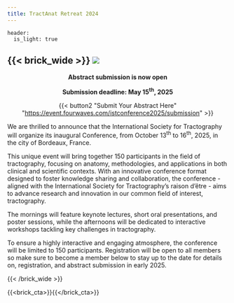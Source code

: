 ```yaml
---
title: TractAnat Retreat 2024
---
```

```
header:
  is_light: true
```

{{< brick_wide >}}
![](/uploads/photos/IST_Conference_2025.png)
---
<center>
<b>Abstract submission is now open</b>

<b>Submission deadline: May 15<sup>th</sup>, 2025</b>

{{< button2 "Submit Your Abstract Here" "https://event.fourwaves.com/istconference2025/submission" >}}
</center>

We are thrilled to announce that the International Society for Tractography will organize its inaugural Conference, from October 13<sup>th</sup> to 16<sup>th</sup>, 2025, in the city of Bordeaux, France.

This unique event will bring together 150 participants in the field of tractography, focusing on anatomy, methodologies, and applications in both clinical and scientific contexts. With an innovative conference format designed to foster knowledge sharing and collaboration, the conference - aligned with the International Society for Tractography’s raison d’être - aims to advance research and innovation in our common field of interest, tractography.

The mornings will feature keynote lectures, short oral presentations, and poster sessions, while the afternoons will be dedicated to interactive workshops tackling key challenges in tractography.

To ensure a highly interactive and engaging atmosphere, the conference will be limited to 150 participants. Registration will be open to all members so make sure to become a member below to stay up to the date for details on, registration, and abstract submission in early 2025.

{{< /brick_wide >}}

{{<brick_cta>}}{{</brick_cta>}}

